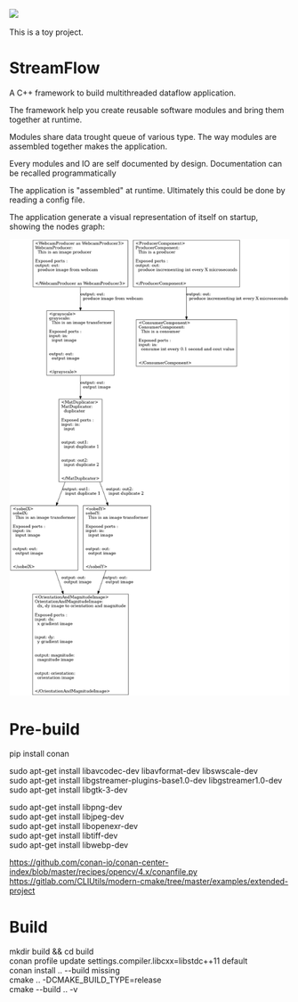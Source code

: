 ![](https://github.com/ClementStrauss/StreamFlow/workflows/C/C++%20CI/badge.svg)

This is a toy project. 

# StreamFlow


A C++ framework to build multithreaded dataflow application. 

The framework help you create reusable software modules and bring them together at runtime. 

Modules share data trought queue of various type. The way modules are assembled together makes the application. 

Every modules and IO are self documented by design. Documentation can be recalled programmatically


The application is "assembled" at runtime. Ultimately this could be done by reading a config file.

The application generate a visual representation of itself on startup, showing the nodes graph:

![](graph.png)


# Pre-build

pip install conan

sudo apt-get install libavcodec-dev libavformat-dev libswscale-dev  
sudo apt-get install libgstreamer-plugins-base1.0-dev libgstreamer1.0-dev  
sudo apt-get install libgtk-3-dev  

sudo apt-get install libpng-dev  
sudo apt-get install libjpeg-dev  
sudo apt-get install libopenexr-dev   
sudo apt-get install libtiff-dev  
sudo apt-get install libwebp-dev  

https://github.com/conan-io/conan-center-index/blob/master/recipes/opencv/4.x/conanfile.py  
https://gitlab.com/CLIUtils/modern-cmake/tree/master/examples/extended-project  

# Build

mkdir build && cd build  
conan profile update settings.compiler.libcxx=libstdc++11 default  
conan install .. --build missing  
cmake .. -DCMAKE_BUILD_TYPE=release  
cmake --build .. -v  

